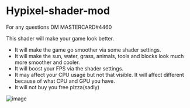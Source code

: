 # Hypixel-shader-mod
For any questions DM MASTERCARD#4460


This shader will make your game look better. 
* It will make the game go smoother via some shader settings.
* It will make the sun, water, grass, animals, tools and blocks look much more smoother and cooler.
* It will boost your FPS via the shader settings.
* It may affect your CPU usage but not that visible. It will affect different because of what CPU and GPU you have.
* It will not buy you free pizza(sadly)












![image](https://github.com/Jonnebo1/Hypixel-shader-mod/assets/133147896/3d496f3a-3ba9-4d6a-b438-97fac88a3c44)

 
